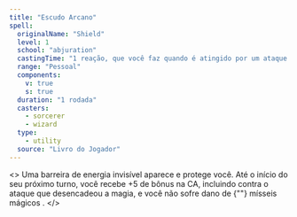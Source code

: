 ```yaml
---
title: "Escudo Arcano"
spell:
  originalName: "Shield"
  level: 1
  school: "abjuration"
  castingTime: "1 reação, que você faz quando é atingido por um ataque ou alvo da magia mísseis mágicos"
  range: "Pessoal"
  components:
    v: true
    s: true
  duration: "1 rodada"
  casters:
    - sorcerer
    - wizard
  type:
    - utility
  source: "Livro do Jogador"
---
```


<>
<Paragraph>
Uma barreira de energia invisível aparece e protege você. Até o início
do seu próximo turno, você recebe +5 de bônus na CA, incluindo contra
o ataque que desencadeou a magia, e você não sofre dano de {""}
<Anchor href="/kompendium/dnd5/spells?name=mísseis+mágicos">
mísseis mágicos
</Anchor>
.
</Paragraph>
</>
